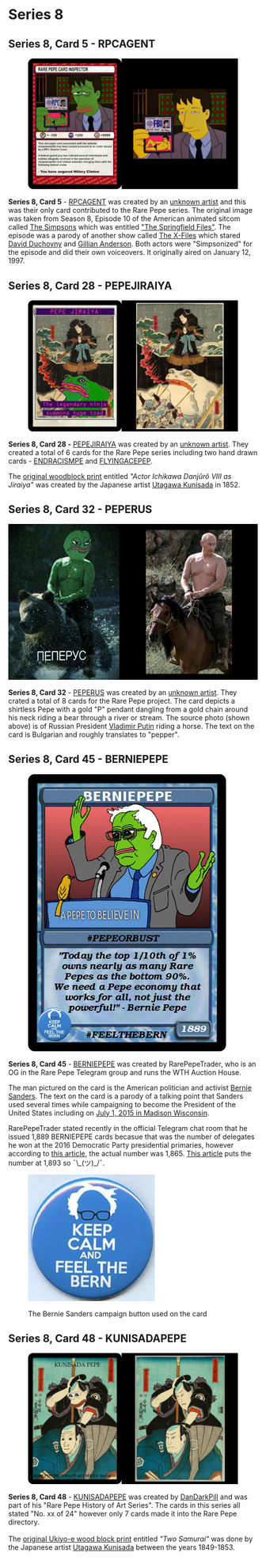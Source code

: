# Series 8

## Series 8, Card 5 - RPCAGENT

<figure><img src="../../../.gitbook/assets/S08 C05 - RPCAGENT card and source.jpg" alt=""><figcaption></figcaption></figure>

**Series 8, Card 5** - [RPCAGENT](https://pepe.wtf/asset/RPCAGENT) was created by an [unknown artist](https://pepe.wtf/artists/1H8BCtycCtEsxzTmXj9qFEZAWbtaqaRPGE) and this was their only card contributed to the Rare Pepe series. The original image was taken from Season 8, Episode 10 of the American animated sitcom called [The Simpsons](https://en.wikipedia.org/wiki/The\_Simpsons) which was entitled ["The Springfield Files"](https://en.wikipedia.org/wiki/The\_Springfield\_Files). The episode was a parody of another show called [The X-Files](https://en.wikipedia.org/wiki/The\_X-Files) which stared [David Duchovny](https://en.wikipedia.org/wiki/David\_Duchovny) and [Gillian Anderson](https://en.wikipedia.org/wiki/Gillian\_Anderson). Both actors were "Simpsonized" for the episode and did their own voiceovers. It originally aired on January 12, 1997.

## Series 8, Card 28 - PEPEJIRAIYA

<figure><img src="../../../.gitbook/assets/S08 C28 - PEPEJIRAIYA card and source.jpg" alt=""><figcaption></figcaption></figure>

**Series 8, Card 28 -** [PEPEJIRAIYA](https://pepe.wtf/asset/PEPEJIRAIYA) was created by an [unknown artist](https://pepe.wtf/artists/1AKEuLtnq73BNQjHxU2BVoV4NQSEDDUATj). They created a total of 6 cards for the Rare Pepe series including two hand drawn cards - [ENDRACISMPE](https://pepe.wtf/asset/ENDRACISMPE) and [FLYINGACEPEP](https://pepe.wtf/asset/FLYINGACEPEP).

The [original woodblock print](https://ukiyo-e.org/image/mfa/sc168576) entitled _"Actor Ichikawa Danjûrô VIII as Jiraiya"_ was created by the Japanese artist [Utagawa Kunisada](https://en.wikipedia.org/wiki/Kunisada) in 1852.

## Series 8, Card 32 - PEPERUS

![](<../../../.gitbook/assets/S08 C32 - PEPERUS source and card (1).jpg>)

**Series 8, Card 32** - [PEPERUS](https://pepe.wtf/asset/PEPERUS) was created by an [unknown artist](https://pepe.wtf/artists/15qdhYM8WXZQUCPsR1oeoWkfCmBgeUZXht). They crated a total of 8 cards for the Rare Pepe project. The card depicts a shirtless Pepe with a gold "P" pendant dangling from a gold chain around his neck riding a bear through a river or stream. The source photo (shown above) is of Russian President [Vladimir Putin](https://en.wikipedia.org/wiki/Vladimir\_Putin) riding a horse. The text on the card is Bulgarian and roughly translates to "pepper".&#x20;

## Series 8, Card 45 - BERNIEPEPE

<figure><img src="../../../.gitbook/assets/S08 C45 - BERNIEPEPE.jpg" alt=""><figcaption></figcaption></figure>

**Series 8, Card 45** - [BERNIEPEPE](https://pepe.wtf/asset/BERNIEPEPE) was created by RarePepeTrader, who is an OG in the Rare Pepe Telegram group and runs the WTH Auction House.

The man pictured on the card is the American politician and activist [Bernie Sanders](https://en.wikipedia.org/wiki/Bernie\_Sanders). The text on the card is a parody of a talking point that Sanders used several times while campaigning to become the President of the United States including on [July 1, 2015 in Madison Wisconsin](https://www.politifact.com/factchecks/2015/jul/29/bernie-s/bernie-sanders-madison-claims-top-01-americans-hav/).&#x20;

RarePepeTrader stated recently in the official Telegram chat room that he issued 1,889 BERNIEPEPE cards becasue that was the number of delegates he won at the 2016 Democratic Party presidential primaries, however according to [this article](https://en.wikipedia.org/wiki/2016\_Democratic\_Party\_presidential\_primaries), the actual number was 1,865. [This article](https://www.theguardian.com/us-news/ng-interactive/2016/mar/25/us-election-2016-delegate-tracker-trump-cruz-kasich-sanders-clinton) puts the number at 1,893 so ¯\\\_(ツ)\_/¯.

<figure><img src="../../../.gitbook/assets/4iUudOxg_400x400.jpg" alt=""><figcaption><p>The Bernie Sanders campaign button used on the card</p></figcaption></figure>

## Series 8, Card 48 - KUNISADAPEPE

<figure><img src="../../../.gitbook/assets/S08 C48 - KUNISADAPEPE card and source.jpg" alt=""><figcaption></figcaption></figure>

**Series 8, Card 48** - [KUNISADAPEPE](https://pepe.wtf/asset/KUNISADAPEPE) was created by [DanDarkPill](https://pepe.wtf/artists/DanDarkPill) and was part of his "Rare Pepe History of Art Series". The cards in this series all stated "No. xx of 24" however only 7 cards made it into the Rare Pepe directory. \
\
The [original Ukiyo-e wood block print](https://ukiyo-e.org/image/artelino/40675g1) entitled _"Two Samurai"_ was done by the Japanese artist [Utagawa Kunisada](https://en.wikipedia.org/wiki/Kunisada) between the years 1849-1853.

